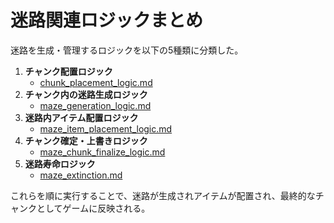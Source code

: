 # 迷路関連ロジックまとめ

迷路を生成・管理するロジックを以下の5種類に分類した。

1. **チャンク配置ロジック**
   - [chunk_placement_logic.md](chunk_placement_logic.md)
2. **チャンク内の迷路生成ロジック**
   - [maze_generation_logic.md](maze_generation_logic.md)
3. **迷路内アイテム配置ロジック**
   - [maze_item_placement_logic.md](maze_item_placement_logic.md)
4. **チャンク確定・上書きロジック**
   - [maze_chunk_finalize_logic.md](maze_chunk_finalize_logic.md)
5. **迷路寿命ロジック**
   - [maze_extinction.md](maze_extinction.md)

これらを順に実行することで、迷路が生成されアイテムが配置され、最終的なチャンクとしてゲームに反映される。

